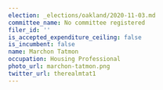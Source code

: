 ```yaml
---
election: _elections/oakland/2020-11-03.md
committee_name: No committee registered
filer_id: ''
is_accepted_expenditure_ceiling: false
is_incumbent: false
name: Marchon Tatmon
occupation: Housing Professional
photo_url: marchon-tatmon.png
twitter_url: therealmtat1
---
```

